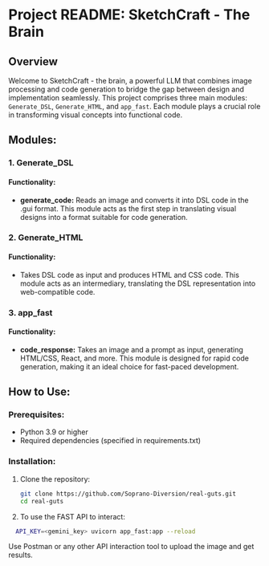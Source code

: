 # Project README: SketchCraft - The Brain

## Overview

Welcome to SketchCraft - the brain, a powerful LLM that combines image processing and code generation to bridge the gap between design and implementation seamlessly. This project comprises three main modules: `Generate_DSL`, `Generate_HTML`, and `app_fast`. Each module plays a crucial role in transforming visual concepts into functional code.

## Modules:

### 1. Generate_DSL

#### Functionality:
- **generate_code:** Reads an image and converts it into DSL code in the .gui format. This module acts as the first step in translating visual designs into a format suitable for code generation.

### 2. Generate_HTML

#### Functionality:
- Takes DSL code as input and produces HTML and CSS code. This module acts as an intermediary, translating the DSL representation into web-compatible code.

### 3. app_fast

#### Functionality:
- **code_response:** Takes an image and a prompt as input, generating HTML/CSS, React, and more. This module is designed for rapid code generation, making it an ideal choice for fast-paced development.

## How to Use:

### Prerequisites:
- Python 3.9 or higher
- Required dependencies (specified in requirements.txt)

### Installation:

1. Clone the repository:
   ```bash
   git clone https://github.com/Soprano-Diversion/real-guts.git
   cd real-guts

2. To use the FAST API to interact:
```bash
  API_KEY=<gemini_key> uvicorn app_fast:app --reload
```
Use Postman or any other API interaction tool to upload the image and get results.
